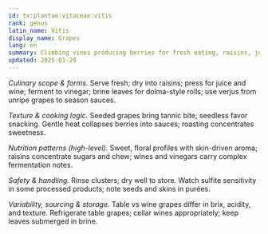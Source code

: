 ```yaml
---
id: tx:plantae:vitaceae:vitis
rank: genus
latin_name: Vitis
display_name: Grapes
lang: en
summary: Climbing vines producing berries for fresh eating, raisins, juices, wines, vinegars, and brined leaves used as wraps; table and wine cultivars diverge in texture and chemistry.
updated: 2025-01-29
---
```


_Culinary scope & forms._ Serve fresh; dry into raisins; press for juice and wine; ferment to vinegar; brine leaves for dolma-style rolls; use verjus from unripe grapes to season sauces.

_Texture & cooking logic._ Seeded grapes bring tannic bite; seedless favor snacking. Gentle heat collapses berries into sauces; roasting concentrates sweetness.

_Nutrition patterns (high-level)._ Sweet, floral profiles with skin-driven aroma; raisins concentrate sugars and chew; wines and vinegars carry complex fermentation notes.

_Safety & handling._ Rinse clusters; dry well to store. Watch sulfite sensitivity in some processed products; note seeds and skins in purées.

_Variability, sourcing & storage._ Table vs wine grapes differ in brix, acidity, and texture. Refrigerate table grapes; cellar wines appropriately; keep leaves submerged in brine.
